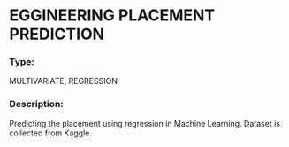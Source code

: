 
# EGGINEERING PLACEMENT PREDICTION


### Type:
MULTIVARIATE, REGRESSION
### Description:
Predicting the placement  using regression in Machine Learning. Dataset is collected from Kaggle.